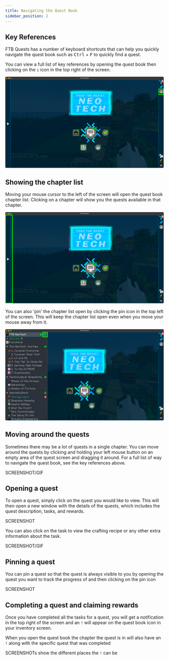 ```yaml
---
title: Navigating the Quest Book
sidebar_position: 2
---
```


## Key References
FTB Quests has a number of keyboard shortcuts that can help you quickly navigate the quest book such as <kbd>Ctrl</kbd> + <kbd>F</kbd>
to quickly find a quest.

You can view a full list of key references by opening the quest book then clicking on the `i` icon in the top right of the screen.

![Key References](../../../../_assets/images/quests/key-reference.webp)

## Showing the chapter list
Moving your mouse cursor to the left of the screen will open the quest book chapter list. Clicking on a chapter will show you the quests available in that chapter.

![Chapter sidebar minimized](../../../../_assets/images/quests/chapter-sidebar-min.webp)

You can also 'pin' the chapter list open by clicking the pin icon in the top left of the screen. This will keep the chapter list open even when you move your mouse away from it.

![Pin chapter sidebar](../../../../_assets/images/quests/chapter-sidebar-pin.webp)

## Moving around the quests
Sometimes there may be a lot of quests in a single chapter. You can move around the quests by clicking and holding your left mouse button on an empty area of the quest screen
and dragging it around. For a full list of way to navigate the quest book, see the key references above.

SCREENSHOT/GIF

## Opening a quest
To open a quest, simply click on the quest you would like to view. This will then open a new window with the details of the quests, which includes the quest description, tasks, and rewards.

SCREENSHOT

You can also click on the task to view the crafting recipe or any other extra information about the task.

SCREENSHOT/GIF

## Pinning a quest
You can pin a quest so that the quest is always visible to you by opening the quest you want to track the progress of and then clicking on the pin icon

SCREENSHOT

## Completing a quest and claiming rewards
Once you have completed all the tasks for a quest, you will get a notification in the top right of the screen and an `!` will appear on the quest book icon in your inventory screen.

When you open the quest book the chapter the quest is in will also have an `!` along with the specific quest that was completed

SCREENSHOTs show the different places the `!` can be

